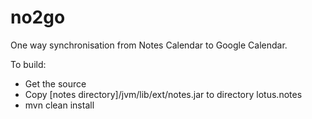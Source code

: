 no2go
=====

One way synchronisation from Notes Calendar to Google Calendar.

To build:
- Get the source
- Copy [notes directory]/jvm/lib/ext/notes.jar to directory lotus.notes
- mvn clean install

